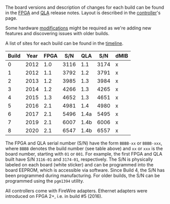 The board versions and description of changes for each build can be found in the [FPGA](https://github.com/jhu-cisst/FPGA1394#release-notes) and [QLA](https://github.com/jhu-cisst/QLA#release-notes) release notes.  Layout is described in the [controller](/jhu-dvrk/sawIntuitiveResearchKit/wiki/Controller-Boxes)'s page.

Some hardware [modifications](/jhu-dvrk/sawIntuitiveResearchKit/wiki/Controller-Boxes#hardware-modifications) might be required as we're adding new features and discovering issues with older builds.

A list of sites for each build can be found in the [timeline](/jhu-dvrk/sawIntuitiveResearchKit/wiki/Timeline).

| Build | Year | FPGA | S/N  | QLA  | S/N  | dMIB | 
| ----- | ---- | ---- | ---- | ---  | ---  | ---- |
| 0     | 2012 | 1.0  | 3116 | 1.1  | 3174 | x    |
| 1     | 2012 | 1.1  | 3792 | 1.2  | 3791 | x    |
| 2     | 2013 | 1.2  | 3985 | 1.3  | 3984 | x    |
| 3     | 2014 | 1.2  | 4266 | 1.3  | 4265 | x    |
| 4     | 2015 | 1.3  | 4652 | 1.3  | 4651 | x    |
| 5     | 2016 | 2.1  | 4981 | 1.4  | 4980 | x    |
| 6     | 2017 | 2.1  | 5496 | 1.4a | 5495 | x    |
| 7     | 2019 | 2.1  | 6007 | 1.4b | 6006 | x    |
| 8     | 2020 | 2.1  | 6547 | 1.4b | 6557 | x    |

The FPGA and QLA serial number (S/N) have the form `BBBB-xx` or `BBBB-xxx`, where `BBBB` denotes the build number (see table above) and `xx` or `xxx` is the board number, starting with `01` or `001`. For example, the first FPGA and QLA built have S/N `3116-01` and `3174-01`, respectively. The S/N is physically labeled on each board (white sticker) and can be programmed into the board EEPROM, which is accessible via software. Since Build 4, the S/N has been programmed during manufacturing. For older builds, the S/N can be programmed using the `pgm1394` utility.

All controllers come with FireWire adapters.  Ethernet adapters were introduced on FPGA 2+, i.e. in build #5 (2016).
